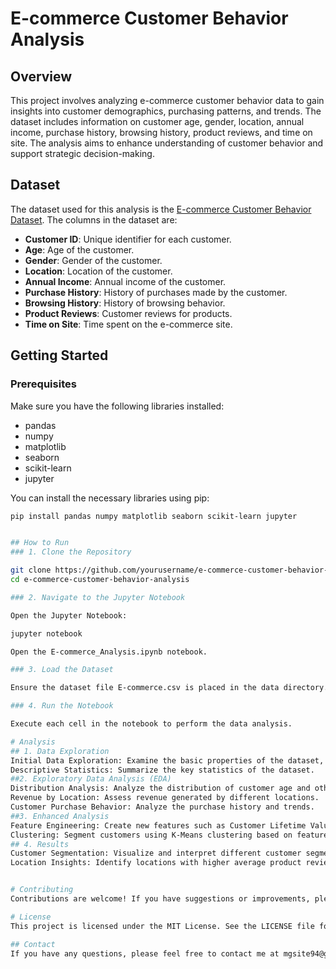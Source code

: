# E-commerce Customer Behavior Analysis

## Overview

This project involves analyzing e-commerce customer behavior data to gain insights into customer demographics, purchasing patterns, and trends. The dataset includes information on customer age, gender, location, annual income, purchase history, browsing history, product reviews, and time on site. The analysis aims to enhance understanding of customer behavior and support strategic decision-making.

## Dataset

The dataset used for this analysis is the [E-commerce Customer Behavior Dataset](https://www.kaggle.com/datasets/samps74/e-commerce-customer-behavior-dataset). The columns in the dataset are:

- **Customer ID**: Unique identifier for each customer.
- **Age**: Age of the customer.
- **Gender**: Gender of the customer.
- **Location**: Location of the customer.
- **Annual Income**: Annual income of the customer.
- **Purchase History**: History of purchases made by the customer.
- **Browsing History**: History of browsing behavior.
- **Product Reviews**: Customer reviews for products.
- **Time on Site**: Time spent on the e-commerce site.

## Getting Started

### Prerequisites

Make sure you have the following libraries installed:

- pandas
- numpy
- matplotlib
- seaborn
- scikit-learn
- jupyter

You can install the necessary libraries using pip:

```bash
pip install pandas numpy matplotlib seaborn scikit-learn jupyter


## How to Run
### 1. Clone the Repository

git clone https://github.com/yourusername/e-commerce-customer-behavior-analysis.git
cd e-commerce-customer-behavior-analysis

### 2. Navigate to the Jupyter Notebook

Open the Jupyter Notebook:

jupyter notebook

Open the E-commerce_Analysis.ipynb notebook.

### 3. Load the Dataset

Ensure the dataset file E-commerce.csv is placed in the data directory. Adjust the file path in the notebook if necessary.

### 4. Run the Notebook

Execute each cell in the notebook to perform the data analysis.

# Analysis
## 1. Data Exploration
Initial Data Exploration: Examine the basic properties of the dataset, including column names and data types.
Descriptive Statistics: Summarize the key statistics of the dataset.
##2. Exploratory Data Analysis (EDA)
Distribution Analysis: Analyze the distribution of customer age and other relevant features.
Revenue by Location: Assess revenue generated by different locations.
Customer Purchase Behavior: Analyze the purchase history and trends.
##3. Enhanced Analysis
Feature Engineering: Create new features such as Customer Lifetime Value (CLV).
Clustering: Segment customers using K-Means clustering based on features like Annual Income, Age, and Product Reviews.
## 4. Results
Customer Segmentation: Visualize and interpret different customer segments.
Location Insights: Identify locations with higher average product reviews.


# Contributing
Contributions are welcome! If you have suggestions or improvements, please open an issue or submit a pull request.

# License
This project is licensed under the MIT License. See the LICENSE file for details.

## Contact
If you have any questions, please feel free to contact me at mgsite94@gmail.com
